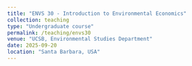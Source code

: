 ```yaml
---
title: "ENVS 30 - Introduction to Environmental Economics"
collection: teaching
type: "Undergraduate course"
permalink: /teaching/envs30
venue: "UCSB, Environmental Studies Department"
date: 2025-09-20
location: "Santa Barbara, USA"
---
```



